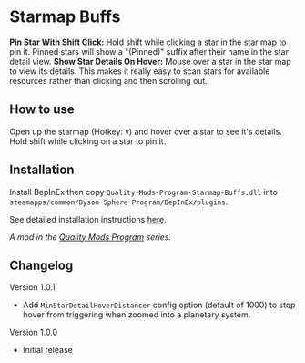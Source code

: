 # Starmap Buffs

**Pin Star With Shift Click:** Hold shift while clicking a star in the star map to pin it. Pinned stars will show a "(Pinned)" suffix after their name in the star detail view.
**Show Star Details On Hover:** Mouse over a star in the star map to view its details. This makes it really easy to scan stars for available resources rather than clicking and then scrolling out.

## How to use

Open up the starmap (Hotkey: `V`) and hover over a star to see it's details. Hold shift while clicking on a star to pin it.

## Installation

Install BepInEx then copy `Quality-Mods-Program-Starmap-Buffs.dll` into `steamapps/common/Dyson Sphere Program/BepInEx/plugins`.

See detailed installation instructions [here](https://github.com/brotchie/Quality-Mods-Program#installation).

*A mod in the [Quality Mods Program](https://github.com/brotchie/Quality-Mods-Program) series.*

## Changelog

Version 1.0.1
 - Add `MinStarDetailHoverDistancer` config option (default of 1000) to stop hover from triggering when zoomed into a planetary system.

Version 1.0.0
- Initial release
